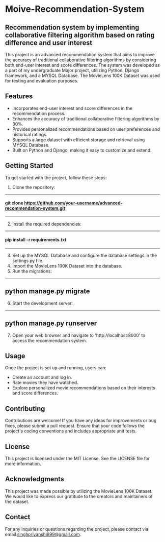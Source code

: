 # Moive-Recommendation-System
## Recommendation system by implementing collaborative filtering algorithm based on rating difference and user interest

This project is an advanced recommendation system that aims to improve the accuracy of traditional collaborative filtering algorithms by considering both end-user interest and score differences. The system was developed as a part of my undergraduate Major project, utilizing Python, Django framework, and a MYSQL Database. The MovieLens 100K Dataset was used for testing and evaluation purposes.

## Features

* Incorporates end-user interest and score differences in the recommendation process.
* Enhances the accuracy of traditional collaborative filtering algorithms by 30%.
* Provides personalized recommendations based on user preferences and historical ratings.
* Supports a large dataset with efficient storage and retrieval using MYSQL Database.
* Built on Python and Django, making it easy to customize and extend.

## Getting Started
To get started with the project, follow these steps:
1. Clone the repository:
----------------------------------------
#### git clone https://github.com/your-username/advanced-recommendation-system.git
----------------------------------------
2. Install the required dependencies:
----------------------------------------
#### pip install -r requirements.txt
----------------------------------------
3. Set up the MYSQL Database and configure the database settings in the settings.py file.
4. Import the MovieLens 100K Dataset into the database.
5. Run the migrations:
----------------------------------------
python manage.py migrate
----------------------------------------
6. Start the development server:
----------------------------------------
python manage.py runserver
----------------------------------------
7. Open your web browser and navigate to 'http://localhost:8000' to access the recommendation system.

## Usage

Once the project is set up and running, users can:

* Create an account and log in.
* Rate movies they have watched.
* Explore personalized movie recommendations based on their interests and score differences.

## Contributing
Contributions are welcome! If you have any ideas for improvements or bug fixes, please submit a pull request. Ensure that your code follows the project's coding conventions and includes appropriate unit tests.

## License
This project is licensed under the MIT License. See the LICENSE file for more information.

## Acknowledgments
This project was made possible by utilizing the MovieLens 100K Dataset. We would like to express our gratitude to the creators and maintainers of the dataset.

## Contact
For any inquiries or questions regarding the project, please contact via email singhpriyanshi999@gmail.com.
